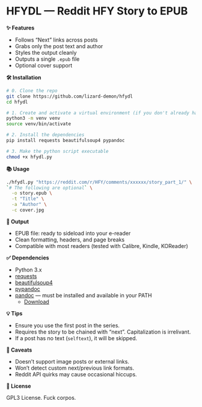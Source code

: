 # HFYDL — Reddit HFY Story to EPUB

**✨ Features**

* Follows “Next” links across posts
* Grabs only the post text and author
* Styles the output cleanly
* Outputs a single `.epub` file
* Optional cover support

**🛠️ Installation**

```bash
# 0. Clone the repo
git clone https://github.com/lizard-demon/hfydl
cd hfydl

# 1. Create and activate a virtual environment (if you don't already have one)
python3 -m venv venv
source venv/bin/activate

# 2. Install the dependencies
pip install requests beautifulsoup4 pypandoc

# 3. Make the python script executable
chmod +x hfydl.py
```

**📚 Usage**

```bash
./hfydl.py "https://reddit.com/r/HFY/comments/xxxxxx/story_part_1/" \
`# The following are optional` \
  -o story.epub \
  -t "Title" \
  -a "Author" \
  -c cover.jpg
```

**🧼 Output**

* EPUB file: ready to sideload into your e-reader
* Clean formatting, headers, and page breaks
* Compatible with most readers (tested with Calibre, Kindle, KOReader)

**✅ Dependencies**

* Python 3.x
* [requests](https://pypi.org/project/requests/)
* [beautifulsoup4](https://pypi.org/project/beautifulsoup4/)
* [pypandoc](https://pypi.org/project/pypandoc/)
* [pandoc](https://pandoc.org/) — must be installed and available in your PATH
  * [Download](https://pandoc.org/installing.html)

**💡 Tips**

* Ensure you use the first post in the series.
* Requires the story to be chained with “next”. Capitalization is irrelivant.
* If a post has no text (`selftext`), it will be skipped.

**🐛 Caveats**

* Doesn’t support image posts or external links.
* Won’t detect custom next/previous link formats.
* Reddit API quirks may cause occasional hiccups.

**📄 License**

GPL3 License. Fuck corpos.
